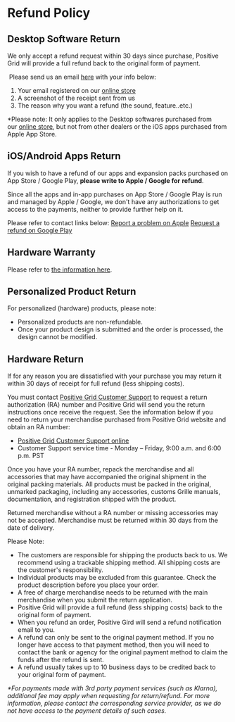 # Refund Policy
## Desktop Software Return

We only accept a refund request within 30 days since purchase, Positive Grid will provide a full refund back to the original form of payment.

 Please send us an email [here](https://help.positivegrid.com/hc/en-us/requests/new) with your info below:

1. Your email registered on our [online store](https://store.positivegrid.com/) 
2. A screenshot of the receipt sent from us
3. The reason why you want a refund (the sound, feature..etc.)

*Please note: It only applies to the Desktop softwares purchased from our [online store](https://store.positivegrid.com/), but not from other dealers or the iOS apps purchased from Apple App Store. 


## iOS/Android Apps Return

If you wish to have a refund of our apps and expansion packs purchased on App Store / Google Play, **please write to Apple / Google for** **refund**.

Since all the apps and in-app purchases on App Store / Google Play is run and managed by Apple / Google, we don't have any authorizations to get access to the payments, neither to provide further help on it.

Please refer to contact links below:
[Report a problem on Apple](https://reportaproblem.apple.com/)
[Request a refund on Google Play](https://support.google.com/googleplay/answer/2479637?hl=en)


## Hardware Warranty

Please refer to [the information here](https://help.positivegrid.com/hc/en-us/articles/214224126-Positive-Grid-Product-Warranty).

## Personalized Product Return

For personalized (hardware) products, please note:

-   Personalized products are non-refundable.
-   Once your product design is submitted and the order is processed, the design cannot be modified.

## Hardware Return

If for any reason you are dissatisfied with your purchase you may return it within 30 days of receipt for full refund (less shipping costs).

You must contact [Positive Grid Customer Support](https://help.positivegrid.com/hc/en-us/requests/new) to request a return authorization (RA) number and Positive Grid will send you the return instructions once receive the request. See the information below if you need to return your merchandise purchased from Positive Grid website and obtain an RA number:

-   [Positive Grid Customer Support online](https://help.positivegrid.com/hc/en-us/requests/new)
-   Customer Support service time - Monday – Friday, 9:00 a.m. and 6:00 p.m. PST

Once you have your RA number, repack the merchandise and all accessories that may have accompanied the original shipment in the original packing materials. All products must be packed in the original, unmarked packaging, including any accessories, customs Grille manuals, documentation, and registration shipped with the product.

Returned merchandise without a RA number or missing accessories may not be accepted. Merchandise must be returned within 30 days from the date of delivery.

Please Note:

-   The customers are responsible for shipping the products back to us. We recommend using a trackable shipping method. All shipping costs are the customer's responsibility. 
-   Individual products may be excluded from this guarantee. Check the product description before you place your order.
-   A free of charge merchandise needs to be returned with the main merchandise when you submit the return application.
-   Positive Grid will provide a full refund (less shipping costs) back to the original form of payment.
-   When you refund an order, Positive Gird will send a refund notification email to you.
-   A refund can only be sent to the original payment method. If you no longer have access to that payment method, then you will need to contact the bank or agency for the original payment method to claim the funds after the refund is sent.
-   A refund usually takes up to 10 business days to be credited back to your original form of payment.

_*For payments made with 3rd party payment services (such as Klarna), additional fee may apply when requesting for return/refund. For more information, please contact the corresponding service provider, as we do not have access to the payment details of such cases._